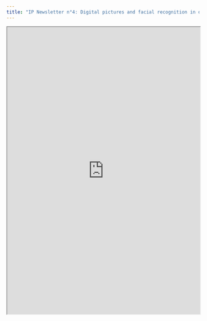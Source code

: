 ```yaml
---
title: "IP Newsletter n°4: Digital pictures and facial recognition in our digital life: trends and challenges for tomorow'"
---
```




<iframe height="750" width="100%" src="https://ewelton.github.io/ktest/wiki.html#IP%20Newsletter%20n%C2%B04:%20Digital%20pictures%20and%20facial%20recognition%20in%20our%20digital%20life:%20trends%20and%20challenges%20for%20tomorow'"></iframe>
